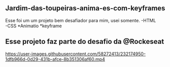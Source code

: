 ## Jardim-das-toupeiras-anima-es-com-keyframes
Esse foi um um projeto bem desafiador para mim, usei somente. 
-HTML  
-CSS
  *Animatio
  *keyframe
  
## Esse projeto faz parte do desafio da @Rockeseat




https://user-images.githubusercontent.com/58272413/232174950-1dfb966d-0d29-431b-afce-8b351306af60.mp4

